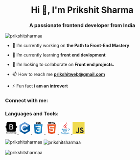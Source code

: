 <h1 align="center">Hi 👋, I'm Prikshit Sharma</h1>
<h3 align="center">A passionate frontend developer from India</h3>

<p align="left"> <img src="https://komarev.com/ghpvc/?username=prikshitsharmaa&label=Profile%20views&color=0e75b6&style=flat" alt="prikshitsharmaa" /> </p>

- 🔭 I’m currently working on **the Path to Front-End Mastery**

- 🌱 I’m currently learning **front end devlopment**

- 👯 I’m looking to collaborate on **Front end projects.**

- 📫 How to reach me **prikshitweb@gmail.com**

- ⚡ Fun fact **i am an introvert**

<h3 align="left">Connect with me:</h3>
<p align="left">
</p>

<h3 align="left">Languages and Tools:</h3>
<p align="left"> <a href="https://getbootstrap.com" target="_blank" rel="noreferrer"> <img src="https://raw.githubusercontent.com/devicons/devicon/master/icons/bootstrap/bootstrap-plain-wordmark.svg" alt="bootstrap" width="40" height="40"/> </a> <a href="https://www.cprogramming.com/" target="_blank" rel="noreferrer"> <img src="https://raw.githubusercontent.com/devicons/devicon/master/icons/c/c-original.svg" alt="c" width="40" height="40"/> </a> <a href="https://www.w3schools.com/css/" target="_blank" rel="noreferrer"> <img src="https://raw.githubusercontent.com/devicons/devicon/master/icons/css3/css3-original-wordmark.svg" alt="css3" width="40" height="40"/> </a> <a href="https://www.w3.org/html/" target="_blank" rel="noreferrer"> <img src="https://raw.githubusercontent.com/devicons/devicon/master/icons/html5/html5-original-wordmark.svg" alt="html5" width="40" height="40"/> </a> <a href="https://www.java.com" target="_blank" rel="noreferrer"> <img src="https://raw.githubusercontent.com/devicons/devicon/master/icons/java/java-original.svg" alt="java" width="40" height="40"/> </a> <a href="https://developer.mozilla.org/en-US/docs/Web/JavaScript" target="_blank" rel="noreferrer"> <img src="https://raw.githubusercontent.com/devicons/devicon/master/icons/javascript/javascript-original.svg" alt="javascript" width="40" height="40"/> </a> </p>

<p><img align="left" src="https://github-readme-stats.vercel.app/api/top-langs?username=prikshitsharmaa&show_icons=true&locale=en&layout=compact" alt="prikshitsharmaa" /></p>

<p>&nbsp;<img align="center" src="https://github-readme-stats.vercel.app/api?username=prikshitsharmaa&show_icons=true&locale=en" alt="prikshitsharmaa" /></p>

<p><img align="center" src="https://github-readme-streak-stats.herokuapp.com/?user=prikshitsharmaa&" alt="prikshitsharmaa" /></p>
